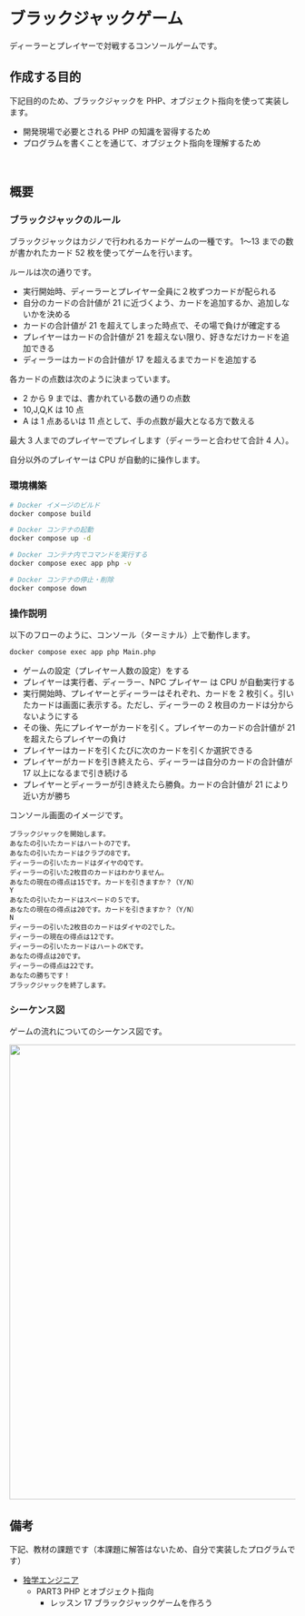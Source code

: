 # ブラックジャックゲーム

ディーラーとプレイヤーで対戦するコンソールゲームです。

## 作成する目的

下記目的のため、ブラックジャックを PHP、オブジェクト指向を使って実装します。

- 開発現場で必要とされる PHP の知識を習得するため
- プログラムを書くことを通じて、オブジェクト指向を理解するため

<br>

## 概要

### ブラックジャックのルール

ブラックジャックはカジノで行われるカードゲームの一種です。
1〜13 までの数が書かれたカード 52 枚を使ってゲームを行います。

ルールは次の通りです。

- 実行開始時、ディーラーとプレイヤー全員に２枚ずつカードが配られる
- 自分のカードの合計値が 21 に近づくよう、カードを追加するか、追加しないかを決める
- カードの合計値が 21 を超えてしまった時点で、その場で負けが確定する
- プレイヤーはカードの合計値が 21 を超えない限り、好きなだけカードを追加できる
- ディーラーはカードの合計値が 17 を超えるまでカードを追加する

各カードの点数は次のように決まっています。

- 2 から 9 までは、書かれている数の通りの点数
- 10,J,Q,K は 10 点
- A は 1 点あるいは 11 点として、手の点数が最大となる方で数える

最大 3 人までのプレイヤーでプレイします（ディーラーと合わせて合計 4 人）。

自分以外のプレイヤーは CPU が自動的に操作します。

### 環境構築

```bash
# Docker イメージのビルド
docker compose build

# Docker コンテナの起動
docker compose up -d

# Docker コンテナ内でコマンドを実行する
docker compose exec app php -v

# Docker コンテナの停止・削除
docker compose down
```

### 操作説明

以下のフローのように、コンソール（ターミナル）上で動作します。

```bash
docker compose exec app php Main.php
```

- ゲームの設定（プレイヤー人数の設定）をする
- プレイヤーは実行者、ディーラー、NPC プレイヤー は CPU が自動実行する
- 実行開始時、プレイヤーとディーラーはそれぞれ、カードを 2 枚引く。引いたカードは画面に表示する。ただし、ディーラーの 2 枚目のカードは分からないようにする
- その後、先にプレイヤーがカードを引く。プレイヤーのカードの合計値が 21 を超えたらプレイヤーの負け
- プレイヤーはカードを引くたびに次のカードを引くか選択できる
- プレイヤーがカードを引き終えたら、ディーラーは自分のカードの合計値が 17 以上になるまで引き続ける
- プレイヤーとディーラーが引き終えたら勝負。カードの合計値が 21 により近い方が勝ち

コンソール画面のイメージです。

```
ブラックジャックを開始します。
あなたの引いたカードはハートの7です。
あなたの引いたカードはクラブの8です。
ディーラーの引いたカードはダイヤのQです。
ディーラーの引いた2枚目のカードはわかりません。
あなたの現在の得点は15です。カードを引きますか？（Y/N）
Y
あなたの引いたカードはスペードの５です。
あなたの現在の得点は20です。カードを引きますか？（Y/N）
N
ディーラーの引いた2枚目のカードはダイヤの2でした。
ディーラーの現在の得点は12です。
ディーラーの引いたカードはハートのKです。
あなたの得点は20です。
ディーラーの得点は22です。
あなたの勝ちです！
ブラックジャックを終了します。
```

### シーケンス図

ゲームの流れについてのシーケンス図です。

<img src="https://user-images.githubusercontent.com/57904570/189475039-bff27919-c42e-423a-9b57-d271ec8b5138.png" width="800">

<br>

## 備考

下記、教材の課題です（本課題に解答はないため、自分で実装したプログラムです）

- [独学エンジニア](https://dokugaku-engineer.com/)
  - PART3 PHP とオブジェクト指向
    - レッスン 17 ブラックジャックゲームを作ろう
